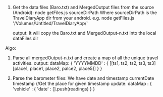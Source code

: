 1. Get the data files (Baro.txt) and MergedOutput files from the source (Android):
    node getFiles.js sourceDirPath
    Where
    sourceDirPath is the TravelDiaryApp dir from your android.
    e.g.
    node getFiles.js '/Volumes/Untitled/TravelDiaryApp/'

    output:
    It will copy the Baro.txt and MergedOutput-n.txt into the local dataFiles dir

Algo:

1. Parse all mergedOutput-n.txt and create a map of all the unique travel activities.
output: dataMap: 
{
    'YYYYMMDD' : {
        [[ts1,    ts2,    ts2,    ts3,    ts3]
        [place1, place1, place2, palce2, place5]]
    }
}

2. Parse the barometer files:
We have date and timestamp
currentDate
timestamp
//Get the place for given timestamp
update:
dataMap : {
    'vehicle' : {
        'date' : [].push(readings)
    }
}